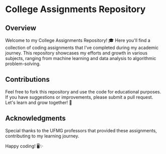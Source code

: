# College Assignments Repository

## Overview

Welcome to my College Assignments Repository! 🎓 Here you'll find a collection of coding assignments that I've completed during my academic journey. This repository showcases my efforts and growth in various subjects, ranging from machine learning and data analysis to algorithmic problem-solving.

## Contributions

Feel free to fork this repository and use the code for educational purposes. If you have suggestions or improvements, please submit a pull request. Let's learn and grow together! 🚀

## Acknowledgments

Special thanks to the UFMG professors that provided these assignments, contributing to my learning journey.

Happy coding! 🖥️✨
